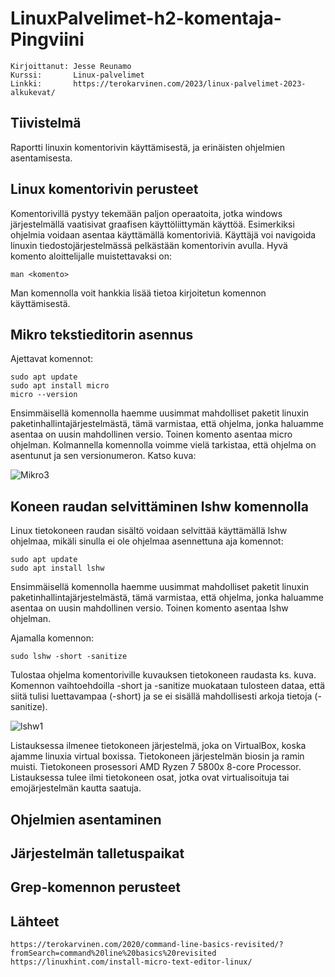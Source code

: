 # LinuxPalvelimet-h2-komentaja-Pingviini
    Kirjoittanut: Jesse Reunamo
    Kurssi:       Linux-palvelimet
    Linkki:       https://terokarvinen.com/2023/linux-palvelimet-2023-alkukevat/

## Tiivistelmä
Raportti linuxin komentorivin käyttämisestä, ja erinäisten ohjelmien asentamisesta.

## Linux komentorivin perusteet
Komentorivillä pystyy tekemään paljon operaatoita, jotka windows järjestelmällä vaatisivat graafisen käyttöliittymän käyttöä. Esimerkiksi ohjelmia voidaan asentaa käyttämällä komentoriviä. Käyttäjä voi navigoida linuxin tiedostojärjestelmässä pelkästään komentorivin avulla. Hyvä komento aloittelijalle muistettavaksi on:

    man <komento>
    
Man komennolla voit hankkia lisää tietoa kirjoitetun komennon käyttämisestä.

## Mikro tekstieditorin asennus
Ajettavat komennot:

    sudo apt update
    sudo apt install micro
    micro --version

Ensimmäisellä komennolla haemme uusimmat mahdolliset paketit linuxin paketinhallintajärjestelmästä, tämä varmistaa, että ohjelma, jonka haluamme asentaa on uusin mahdollinen versio. Toinen komento asentaa micro ohjelman. Kolmannella komennolla voimme vielä tarkistaa, että ohjelma on asentunut ja sen versionumeron. Katso kuva:

![Mikro3](https://user-images.githubusercontent.com/112503770/213953395-63898721-27a8-49dd-9111-4c6bf74f167d.png)


## Koneen raudan selvittäminen lshw komennolla
Linux tietokoneen raudan sisältö voidaan selvittää käyttämällä lshw ohjelmaa, mikäli sinulla ei ole ohjelmaa asennettuna aja komennot:

    sudo apt update
    sudo apt install lshw
    
Ensimmäisellä komennolla haemme uusimmat mahdolliset paketit linuxin paketinhallintajärjestelmästä, tämä varmistaa, että ohjelma, jonka haluamme asentaa on uusin mahdollinen versio. Toinen komento asentaa lshw ohjelman.

Ajamalla komennon:
    
    sudo lshw -short -sanitize
    
Tulostaa ohjelma komentoriville kuvauksen tietokoneen raudasta ks. kuva. Komennon vaihtoehdoilla -short ja -sanitize muokataan tulosteen dataa, että siitä tulisi luettavampaa (-short) ja se ei sisällä mahdollisesti arkoja tietoja (-sanitize).

![lshw1](https://user-images.githubusercontent.com/112503770/213954447-049daf79-328c-4268-9e36-c4d34c1f1955.png)

Listauksessa ilmenee tietokoneen järjestelmä, joka on VirtualBox, koska ajamme linuxia virtual boxissa. Tietokoneen järjestelmän biosin ja ramin muisti. Tietokoneen prosessori AMD Ryzen 7 5800x 8-core Processor. Listauksessa tulee ilmi tietokoneen osat, jotka ovat virtualisoituja tai emojärjestelmän kautta saatuja.

## Ohjelmien asentaminen


## Järjestelmän talletuspaikat


## Grep-komennon perusteet


## Lähteet

    https://terokarvinen.com/2020/command-line-basics-revisited/?fromSearch=command%20line%20basics%20revisited
    https://linuxhint.com/install-micro-text-editor-linux/
    
